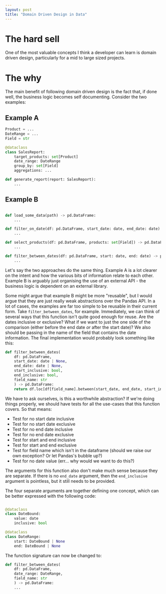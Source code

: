 ```yaml
---
layout: post
title: "Domain Driven Design in Data"
---
```


# The hard sell
One of the most valuable concepts I think a developer can learn is domain driven design, particularly for a mid to large sized projects.

# The why
The main benefit of following domain driven design is the fact that, if done well, the business logic becomes self documenting. Consider the two examples:

## Example A

```python
Product = ...
DateRange = ...
Field = str

@dataclass
class SalesReport:
    target_products: set[Product]
    date_range: DateRange
    group_by: set[Field]
    aggregations: ...

def generate_report(report: SalesReport):
    ...
```

## Example B

```python

def load_some_data(path) -> pd.DataFrame:
    ...

def filter_on_date(df: pd.DataFrame, start_date: date, end_date: date) -> pd.DataFrame:
    ...

def select_products(df: pd.DataFrame, products: set[Field]) -> pd.DataFrame:
    ...

def filter_between_dates(df: pd.DataFrame, start: date, end: date) -> pd.DataFrame:
    ...
```

Let's say the two approaches do the same thing. Example A is a lot clearer on the intent and how the various bits of information relate to each other. Example B is arguably just organising the use of an external API - the business logic is dependent on an external library.

Some might argue that example B might be more "reusable", but I would argue that they are just really weak abstractions over the Pandas API. In a lot of cases, the examples are far too simple to be reusable in their current form. Take `filter_between_dates`, for example. Immediately, we can think of several ways that this function isn't quite good enough for reuse. Are the dates inclusive or exclusive? What if we want to just the one side of the comparison (either before the end date _or_ after the start date)? We also should be passing in the name of the field that contains the date information. The final implementation would probably look something like this:

```python
def filter_between_dates(
    df: pd.DataFrame,
    start_date: date | None,
    end_date: date | None,
    start_inclusive: bool,
    end_inclusive: bool,
    field_name: str
    ) -> pd.DataFrame:
    return df.loc[df[field_name].between(start_date, end_date, start_inclusive, end_inclusive)]
```

We have to ask ourselves, is this a worthwhile abstraction? If we're doing things properly, we should have tests for all the use-cases that this function covers. So that means:
- Test for no start date inclusive
- Test for no start date exclusive
- Test for no end date inclusive
- Test for no end date exclusive
- Test for start and end inclusive
- Test for start and end exclusive
- Test for field name which isn't in the dataframe (should we raise our own exception? Or let Pandas's bubble up?)
- Test for no date value (err... why would we want to do this?)

The arguments for this function also don't make much sense because they are separate. If there is no `end_date` argument, then the `end_inclusive` argument is pointless, but it still needs to be provided.

The four separate arguments are together defining one concept, which can be better expressed with the following code:

```python

@dataclass
class DateBound:
    value: date
    inclusive: bool

@dataclass
class DateRange:
    start: DateBound | None
    end: DateBound | None
```

The function signature can now be changed to:

```python
def filter_between_dates(
    df: pd.DataFrame,
    date_range: DateRange,
    field_name: str
    ) -> pd.DataFrame:
    ...
```